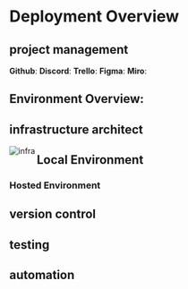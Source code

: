 # Deployment Overview
## project management
**Github**: 
**Discord**:
**Trello**:
**Figma**:
**Miro**:
## Environment Overview:
<H2>infrastructure architect</H2>
<p><img align="left" src="https://i.ibb.co/W0h5npz/infrastructure.png" alt="infra" /></p>
<H2>Local Environment</H2>

### Hosted Environment 

## version control
## testing
## automation
